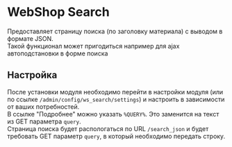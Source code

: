 # WebShop Search

Предоставляет страницу поиска (по заголовку материала) с выводом в формате JSON.  
Такой функционал может пригодиться например для ajax автоподстановки в форме поиска

## Настройка

После установки модуля необходимо перейти в настройки модуля (или по ссылке `/admin/config/ws_search/settings`) и настроить в зависимости от ваших потребностей.  
В ссылке "Подробнее" можно указать `%QUERY%`. Это заменится на текст из GET параметра `query`.  
Страница поиска будет распологаться по URL `/search_json` и будет требовать GET параметр `query`, в который необходимо передать строку.